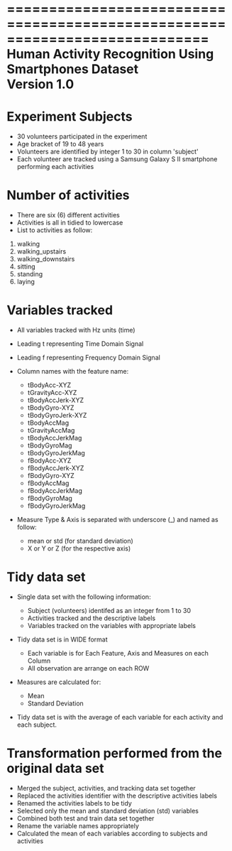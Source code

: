 ============================================================================  
Human Activity Recognition Using Smartphones Dataset  
Version 1.0  
============================================================================  

# Experiment Subjects

* 30 volunteers participated in the experiment
* Age bracket of 19 to 48 years
* Volunteers are identified by integer 1 to 30 in column 'subject'
* Each volunteer are tracked using a Samsung Galaxy S II smartphone performing each activities

# Number of activities

* There are six (6) different activities
* Activities is all in tidied to lowercase
* List to activities as follow:

1. walking
2. walking_upstairs
3. walking_downstairs
4. sitting
5. standing
6. laying

# Variables tracked

* All variables tracked with Hz units (time) 
* Leading t representing Time Domain Signal
* Leading f representing Frequency Domain Signal
* Column names with the feature name:
    + tBodyAcc-XYZ
    + tGravityAcc-XYZ
    + tBodyAccJerk-XYZ
    + tBodyGyro-XYZ
    + tBodyGyroJerk-XYZ
    + tBodyAccMag
    + tGravityAccMag
    + tBodyAccJerkMag
    + tBodyGyroMag
    + tBodyGyroJerkMag
    + fBodyAcc-XYZ
    + fBodyAccJerk-XYZ
    + fBodyGyro-XYZ
    + fBodyAccMag
    + fBodyAccJerkMag
    + fBodyGyroMag
    + fBodyGyroJerkMag

* Measure Type & Axis is separated with underscore (_) and named as follow:
    + mean or std (for standard deviation)
    + X or Y or Z (for the respective axis)

# Tidy data set

* Single data set with the following information:
    + Subject (volunteers) identifed as an integer from 1 to 30
    + Activities tracked and the descriptive labels 
    + Variables tracked on the variables with appropriate labels
 
* Tidy data set is in WIDE format
    + Each variable is for Each Feature, Axis and Measures on each Column
    + All observation are arrange on each ROW
    
* Measures are calculated for:
    + Mean
    + Standard Deviation
    
* Tidy data set is with the average of each variable for each activity and each subject.

# Transformation performed from the original data set
* Merged the subject, activities, and tracking data set together
* Replaced the activities identifier with the descriptive activities labels
* Renamed the activities labels to be tidy
* Selected only the mean and standard deviation (std) variables
* Combined both test and train data set together
* Rename the variable names appropriately
* Calculated the mean of each variables according to subjects and activities